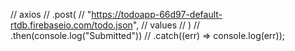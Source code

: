    // axios
    //   .post(
    //     "https://todoapp-66d97-default-rtdb.firebaseio.com/todo.json",
    //     values
    //   )
    //   .then(console.log("Submitted"))
    //   .catch((err) => console.log(err));

